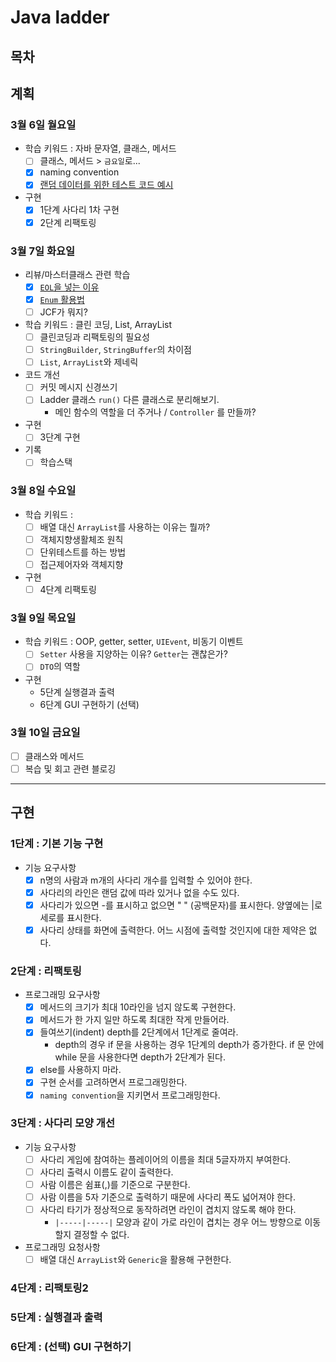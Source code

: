 # Java ladder

## 목차

## 계획
### 3월 6일 월요일
- 학습 키워드 : 자바 문자열, 클래스, 메서드
  - [ ] 클래스, 메서드 > `금요일`로...
  - [x] naming convention
  - [x] [랜덤 데이터를 위한 테스트 코드 예시](https://nbalance97.tistory.com/m/315)
- 구현
  - [x] 1단계 사다리 1차 구현
  - [x] 2단계 리팩토링

### 3월 7일 화요일
- 리뷰/마스터클래스 관련 학습
  - [x] [`EOL`을 넣는 이유](https://coderifleman.tumblr.com/post/115464362564/%ED%8C%8C%EC%9D%BC-%EB%81%9D%EC%97%90-%EA%B0%9C%ED%96%89%EC%9D%84-%EC%B6%94%EA%B0%80%ED%95%B4%EC%95%BC-%ED%95%98%EB%8A%94-%EC%9D%B4%EC%9C%A0)
  - [x] [`Enum` 활용법](https://jojoldu.tistory.com/137)
  - [ ] JCF가 뭐지?
- 학습 키워드 : 클린 코딩, List, ArrayList
  - [ ] 클린코딩과 리팩토링의 필요성
  - [ ] `StringBuilder`, `StringBuffer`의 차이점
  - [ ] `List`, `ArrayList`와 제네릭
- 코드 개선
  - [ ] 커밋 메시지 신경쓰기
  - [ ] Ladder 클래스 `run()` 다른 클래스로 분리해보기.
    - 메인 함수의 역할을 더 주거나 / `Controller` 를 만들까?
- 구현
  - [ ] 3단계 구현
- 기록
  - [ ] 학습스택

### 3월 8일 수요일
- 학습 키워드 : 
  - [ ] 배열 대신 `ArrayList`를 사용하는 이유는 뭘까?
  - [ ] 객체지향생활체조 원칙
  - [ ] 단위테스트를 하는 방법
  - [ ] 접근제어자와 객체지향
- 구현
  - [ ] 4단계 리팩토링
### 3월 9일 목요일
- 학습 키워드 : OOP, getter, setter, `UIEvent`, 비동기 이벤트
  - [ ] `Setter` 사용을 지양하는 이유? `Getter`는 괜찮은가?
  - [ ] `DTO`의 역할
- 구현
  - 5단계 실행결과 출력
  - 6단계 GUI 구현하기 (선택)
### 3월 10일 금요일
- [ ] 클래스와 메서드
- [ ] 복습 및 회고 관련 블로깅

---
## 구현
### 1단계 : 기본 기능 구현
- 기능 요구사항
  - [x] n명의 사람과 m개의 사다리 개수를 입력할 수 있어야 한다.
  - [x] 사다리의 라인은 랜덤 값에 따라 있거나 없을 수도 있다.
  - [x] 사다리가 있으면 -를 표시하고 없으면 " " (공백문자)를 표시한다. 양옆에는 |로 세로를 표시한다.
  - [x] 사다리 상태를 화면에 출력한다. 어느 시점에 출력할 것인지에 대한 제약은 없다.

### 2단계 : 리팩토링
- 프로그래밍 요구사항
  - [x] 메서드의 크기가 최대 10라인을 넘지 않도록 구현한다.
  - [x] 메서드가 한 가지 일만 하도록 최대한 작게 만들어라.
  - [x] 들여쓰기(indent) depth를 2단계에서 1단계로 줄여라.
    - depth의 경우 if 문을 사용하는 경우 1단계의 depth가 증가한다. if 문 안에 while 문을 사용한다면 depth가 2단계가 된다.
  - [x] else를 사용하지 마라.
  - [x] 구현 순서를 고려하면서 프로그래밍한다.
  - [x] `naming convention`을 지키면서 프로그래밍한다.

### 3단계 : 사다리 모양 개선
- 기능 요구사항 
  - [ ] 사다리 게임에 참여하는 플레이어의 이름을 최대 5글자까지 부여한다.
  - [ ] 사다리 출력시 이름도 같이 출력한다. 
  - [ ] 사람 이름은 쉼표(,)를 기준으로 구분한다. 
  - [ ] 사람 이름을 5자 기준으로 출력하기 때문에 사다리 폭도 넓어져야 한다. 
  - [ ] 사다리 타기가 정상적으로 동작하려면 라인이 겹치지 않도록 해야 한다. 
    - `|-----|-----|` 모양과 같이 가로 라인이 겹치는 경우 어느 방향으로 이동할지 결정할 수 없다. 
- 프로그래밍 요청사항
  - [ ] 배열 대신 `ArrayList`와 `Generic`을 활용해 구현한다.

### 4단계 : 리팩토링2

### 5단계 : 실행결과 출력

### 6단계 : (선택) GUI 구현하기
